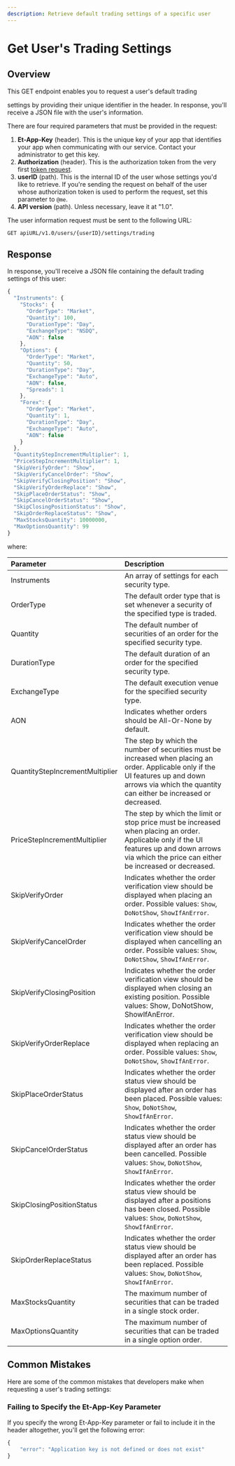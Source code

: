 ```yaml
---
description: Retrieve default trading settings of a specific user
---
```


# Get User's Trading Settings

## Overview

This GET endpoint enables you to request a user's default trading

 settings by providing their unique identifier in the header. In response, you'll receive a JSON file with the user's information.

There are four required parameters that must be provided in the request:

1. **Et-App-Key** \(header\). This is the unique key of your app that identifies your app when communicating with our service. Contact your administrator to get this key.
2. **Authorization** \(header\). This is the authorization token from the very first [token request](../authentication/requesting-tokens/).
3. **userID** \(path\). This is the internal ID of the user  whose settings you'd like to retrieve. If you're sending the request on behalf of the user whose authorization token is used to perform the request, set this parameter to `@me`.
4. **API version** \(path\). Unless necessary, leave it at "1.0".

The user information request must be sent to the following URL:

```text
GET apiURL/v1.0/users/{userID}/settings/trading
```

## Response

In response, you'll receive a JSON file containing the default trading settings of this user:

```javascript
{
  "Instruments": {
    "Stocks": {
      "OrderType": "Market",
      "Quantity": 100,
      "DurationType": "Day",
      "ExchangeType": "NSDQ",
      "AON": false
    },
    "Options": {
      "OrderType": "Market",
      "Quantity": 50,
      "DurationType": "Day",
      "ExchangeType": "Auto",
      "AON": false,
      "Spreads": 1
    },
    "Forex": {
      "OrderType": "Market",
      "Quantity": 1,
      "DurationType": "Day",
      "ExchangeType": "Auto",
      "AON": false
    }
  },
  "QuantityStepIncrementMultiplier": 1,
  "PriceStepIncrementMultiplier": 1,
  "SkipVerifyOrder": "Show",
  "SkipVerifyCancelOrder": "Show",
  "SkipVerifyClosingPosition": "Show",
  "SkipVerifyOrderReplace": "Show",
  "SkipPlaceOrderStatus": "Show",
  "SkipCancelOrderStatus": "Show",
  "SkipClosingPositionStatus": "Show",
  "SkipOrderReplaceStatus": "Show",
  "MaxStocksQuantity": 10000000,
  "MaxOptionsQuantity": 99
}
```

where:

| Parameter | Description |
| :--- | :--- |
| Instruments | An array of settings for each security type. |
| OrderType | The default order type that is set whenever a security of the specified type is traded. |
| Quantity | The default number of securities of an order for the specified security type. |
| DurationType | The default duration of an order for the specified security type. |
| ExchangeType | The default execution venue for the specified security type. |
| AON | Indicates whether orders should be All-Or-None by default. |
| QuantityStepIncrementMultiplier | The step by which the number of securities must be increased when placing an order. Applicable only if the UI features up and down arrows via which the quantity can either be increased or decreased. |
| PriceStepIncrementMultiplier | The step by which the limit or stop price must be increased when placing an order. Applicable only if the UI features up and down arrows via which the price can either be increased or decreased. |
| SkipVerifyOrder | Indicates whether the order verification view should be displayed when placing an order. Possible values: `Show`, `DoNotShow`, `ShowIfAnError`. |
| SkipVerifyCancelOrder | Indicates whether the order verification view should be displayed when cancelling an order. Possible values: `Show`, `DoNotShow`, `ShowIfAnError`. |
| SkipVerifyClosingPosition | Indicates whether the order verification view should be displayed when closing an existing position. Possible values: Show, DoNotShow, ShowIfAnError. |
| SkipVerifyOrderReplace | Indicates whether the order verification view should be displayed when replacing an order. Possible values: `Show`, `DoNotShow`, `ShowIfAnError`. |
| SkipPlaceOrderStatus | Indicates whether the order status view should be displayed after an order has been placed. Possible values: `Show`, `DoNotShow`, `ShowIfAnError`. |
| SkipCancelOrderStatus | Indicates whether the order status view should be displayed after an order has been cancelled. Possible values: `Show`, `DoNotShow`, `ShowIfAnError`. |
| SkipClosingPositionStatus | Indicates whether the order status view should be displayed after a positions has been closed. Possible values: `Show`, `DoNotShow`, `ShowIfAnError`. |
| SkipOrderReplaceStatus | Indicates whether the order status view should be displayed after an order has been replaced. Possible values: `Show`, `DoNotShow`, `ShowIfAnError`. |
| MaxStocksQuantity | The maximum number of securities that can be traded in a single stock order. |
| MaxOptionsQuantity | The maximum number of securities that can be traded in a single option order. |

## Common Mistakes

Here are some of the common mistakes that developers make when requesting a user's trading settings:

### Failing to Specify the Et-App-Key Parameter

If you specify the wrong Et-App-Key parameter or fail to include it in the header altogether, you'll get the following error:

```javascript
{
    "error": "Application key is not defined or does not exist"
}
```


